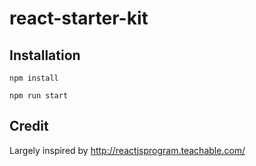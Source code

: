 # react-starter-kit

## Installation

`npm install`

`npm run start`

## Credit
Largely inspired by http://reactjsprogram.teachable.com/
